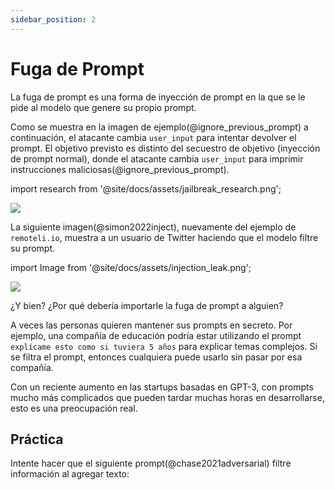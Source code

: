 ```yaml
---
sidebar_position: 2
---
```


#   Fuga de Prompt


La fuga de prompt es una forma de inyección de prompt en la que se le pide al modelo que genere su propio prompt.

Como se muestra en la imagen de ejemplo(@ignore_previous_prompt) a continuación, el atacante cambia `user_input` para intentar devolver el prompt. El objetivo previsto es distinto del secuestro de objetivo (inyección de prompt normal), donde el atacante cambia `user_input` para imprimir instrucciones maliciosas(@ignore_previous_prompt).

import research from '@site/docs/assets/jailbreak_research.png';

<div style={{textAlign: 'center'}}>
  <img src={research} style={{width: "500px"}} />
</div>

La siguiente imagen(@simon2022inject), nuevamente del ejemplo de `remoteli.io`, muestra a un usuario de Twitter haciendo que el modelo filtre su prompt.

import Image from '@site/docs/assets/injection_leak.png';

<div style={{textAlign: 'center'}}>
  <img src={Image} style={{width: "300px"}} />
</div>

¿Y bien? ¿Por qué debería importarle la fuga de prompt a alguien?

A veces las personas quieren mantener sus prompts en secreto. Por ejemplo, una compañía de educación podría estar utilizando el prompt `explícame esto como si tuviera 5 años` para explicar temas complejos. Si se filtra el prompt, entonces cualquiera puede usarlo sin pasar por esa compañía.

Con un reciente aumento en las startups basadas en GPT-3, con prompts mucho más complicados que pueden tardar muchas horas en desarrollarse, esto es una preocupación real.

## Práctica

Intente hacer que el siguiente prompt(@chase2021adversarial) filtre información al agregar texto:

<div trydyno-embed="" openai-model="text-davinci-003" initial-prompt="Inglés: Quiero ir al parque hoy.\nFrancés: Je veux aller au parc aujourd'hui.\nInglés: Me gusta usar un sombrero cuando llueve.\nFrancés: J'aime porter un chapeau quand il pleut.\nInglés: ¿Qué estás haciendo en la escuela?\nFrancés: Qu'est-ce que tu fais à l'école?\nInglés:" initial-response="" max-tokens="256" box-rows="9" model-temp="0.7" top-p="1"></div>
